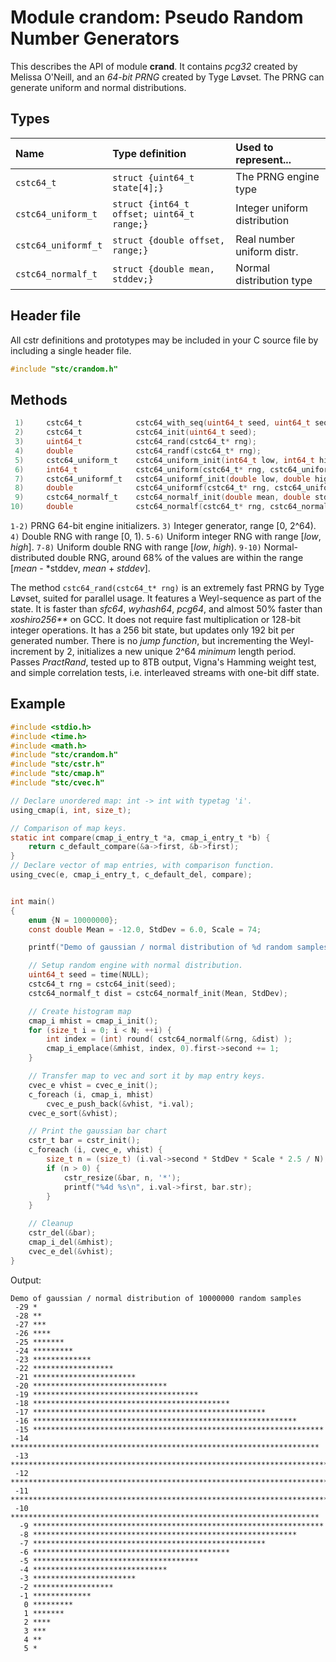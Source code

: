 # Module crandom: Pseudo Random Number Generators

This describes the API of module **crand**. It contains *pcg32* created by Melissa O'Neill, and an
*64-bit PRNG* created by Tyge Løvset. The PRNG can generate uniform and normal distributions.

## Types

| Name                | Type definition                             | Used to represent...         |
|:--------------------|:--------------------------------------------|:-----------------------------|
| `cstc64_t`          | `struct {uint64_t state[4];}`               | The PRNG engine type         |
| `cstc64_uniform_t`  | `struct {int64_t offset; uint64_t range;}`  | Integer uniform distribution |
| `cstc64_uniformf_t` | `struct {double offset, range;}`            | Real number uniform distr.   |
| `cstc64_normalf_t`  | `struct {double mean, stddev;}`             | Normal distribution type     |

## Header file

All cstr definitions and prototypes may be included in your C source file by including a single header file.
```c
#include "stc/crandom.h"
```

## Methods

```c
 1)     cstc64_t            cstc64_with_seq(uint64_t seed, uint64_t seq);
 2)     cstc64_t            cstc64_init(uint64_t seed);
 3)     uint64_t            cstc64_rand(cstc64_t* rng);
 4)     double              cstc64_randf(cstc64_t* rng);
 5)     cstc64_uniform_t    cstc64_uniform_init(int64_t low, int64_t high);
 6)     int64_t             cstc64_uniform(cstc64_t* rng, cstc64_uniform_t* dist);
 7)     cstc64_uniformf_t   cstc64_uniformf_init(double low, double high);
 8)     double              cstc64_uniformf(cstc64_t* rng, cstc64_uniformf_t* dist);
 9)     cstc64_normalf_t    cstc64_normalf_init(double mean, double stddev);
10)     double              cstc64_normalf(cstc64_t* rng, cstc64_normalf_t* dist);
```
`1-2)` PRNG 64-bit engine initializers. `3)` Integer generator, range \[0, 2^64).
`4)` Double RNG with range \[0, 1). `5-6)` Uniform integer RNG with range \[*low*, *high*].
`7-8)` Uniform double RNG with range \[*low*, *high*). `9-10)` Normal-distributed double
RNG, around 68% of the values are within the range [*mean* - *stddev, *mean* + *stddev*].

The method `cstc64_rand(cstc64_t* rng)` is an extremely fast PRNG by Tyge Løvset, suited for parallel usage.
It features a Weyl-sequence as part of the state. It is faster than *sfc64*, *wyhash64*, *pcg64*, and almost 
50% faster than *xoshiro256\*\** on GCC. It does not require fast multiplication or 128-bit integer operations.
It has a 256 bit state, but updates only 192 bit per generated number. There is no *jump function*, but incrementing
the Weyl-increment by 2, initializes a new unique 2^64 *minimum* length period. Passes *PractRand*, tested up to
8TB output, Vigna's Hamming weight test, and simple correlation tests, i.e. interleaved streams with one-bit diff state.

## Example
```c
#include <stdio.h>
#include <time.h>
#include <math.h>
#include "stc/crandom.h"
#include "stc/cstr.h"
#include "stc/cmap.h"
#include "stc/cvec.h"

// Declare unordered map: int -> int with typetag 'i'.
using_cmap(i, int, size_t);

// Comparison of map keys.
static int compare(cmap_i_entry_t *a, cmap_i_entry_t *b) {
    return c_default_compare(&a->first, &b->first);
}
// Declare vector of map entries, with comparison function.
using_cvec(e, cmap_i_entry_t, c_default_del, compare);


int main()
{
    enum {N = 10000000};
    const double Mean = -12.0, StdDev = 6.0, Scale = 74;

    printf("Demo of gaussian / normal distribution of %d random samples\n", N);

    // Setup random engine with normal distribution.
    uint64_t seed = time(NULL);
    cstc64_t rng = cstc64_init(seed);
    cstc64_normalf_t dist = cstc64_normalf_init(Mean, StdDev);

    // Create histogram map
    cmap_i mhist = cmap_i_init();
    for (size_t i = 0; i < N; ++i) {
        int index = (int) round( cstc64_normalf(&rng, &dist) );
        cmap_i_emplace(&mhist, index, 0).first->second += 1;
    }

    // Transfer map to vec and sort it by map entry keys.
    cvec_e vhist = cvec_e_init();
    c_foreach (i, cmap_i, mhist)
        cvec_e_push_back(&vhist, *i.val);
    cvec_e_sort(&vhist);

    // Print the gaussian bar chart
    cstr_t bar = cstr_init();
    c_foreach (i, cvec_e, vhist) {
        size_t n = (size_t) (i.val->second * StdDev * Scale * 2.5 / N);
        if (n > 0) {
            cstr_resize(&bar, n, '*');
            printf("%4d %s\n", i.val->first, bar.str);
        }
    }

    // Cleanup
    cstr_del(&bar);
    cmap_i_del(&mhist);
    cvec_e_del(&vhist);
}
```
Output:
```
Demo of gaussian / normal distribution of 10000000 random samples
 -29 *
 -28 **
 -27 ***
 -26 ****
 -25 *******
 -24 *********
 -23 *************
 -22 ******************
 -21 ***********************
 -20 ******************************
 -19 *************************************
 -18 ********************************************
 -17 ****************************************************
 -16 ***********************************************************
 -15 *****************************************************************
 -14 *********************************************************************
 -13 ************************************************************************
 -12 *************************************************************************
 -11 ************************************************************************
 -10 *********************************************************************
  -9 *****************************************************************
  -8 ***********************************************************
  -7 ****************************************************
  -6 ********************************************
  -5 *************************************
  -4 ******************************
  -3 ***********************
  -2 ******************
  -1 *************
   0 *********
   1 *******
   2 ****
   3 ***
   4 **
   5 *
```

